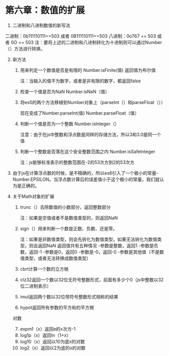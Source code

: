 # 第六章：数值的扩展

01. 二进制和八进制数值的新写法

二进制：0b111110111==503   或者   0B111110111==503
八进制：0o767  == 503   或者  0O  ==  503
注：要将上述的二进制和八进制转化为十进制则可以通过Number（）方法进行转换。

02. 新方法
	01. 用来判定一个数值是否是有限的  Number.isFinite(值)  返回值为布尔值

		注：当输入的值不为数字，或者是非有限的数字，都返回false

	02. 检查一个值是否为NaN   Number.isNaN（值）
	03. 将es5的两个方法移植到Number对象上（parseInt（）和parseFloat（））

		现在变成了Number.parseInt(值)  Number.parseFloat（值）

	04. 判断一个值是否为一个整数  Number.isInteger（）

		注意：由于在js中整数和浮点数是同样的存储方法，所以3和3.0是同一个值

	05. 判断一个整数是否落在这个安全整数范围之内 Number.isSafeInteger

		注：js能够标准表示的整数范围在-2的53次方到2的53次方

03. 由于js在计算浮点数的时候，是不精确的，所以es6引入了一个极小的常量-Number.EPSILON。当浮点数计算后的误差值小于这个极小的常量。我们就认为是正确的。

04. 关于Math对象的扩展
	01. trunc（）去除数值的小数部分，返回整数部分

		注：如果是空值或者不是数值类型的，则返回NaN

	02. sign（）用来判断一个数是正数、负数、还是零。

		注：如果是非数值类型，则会先转化为数值类型，如果无法转化为数值类型，则会返回NaN
		返回值共有五种情况
		-参数是整数，返回1
		-参数是负数，返回-1
		-参数是0，返回0
		-参数是-0，返回-0
		-参数是其他值（不是数值类型，或者无法转换成数值类型）

	03. cbrt计算一个数的立方根
	04. clz32返回一个数以32位无符号整数形式，前面有多少个0（js中整数以32位二进制表示）
	05. imul返回两个数以32位带符号整数形式相称的结果
	06. hypot返回所有参数的平方和的平方根

	对数

	07. expm1（x）返回e的x次方-1
	08. log1p（x）返回ln（1+x）
	09. log10（x）返回以10为底x的对数
	10. log2（x）返回以2为底的x的对数

